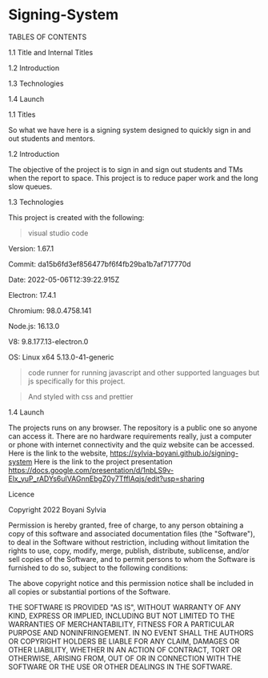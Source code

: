 # Signing-System

TABLES OF CONTENTS

1.1 Title and Internal Titles

1.2 Introduction

1.3 Technologies

1.4 Launch



1.1 Titles

So what we have here is a signing system designed to quickly sign in and out students and mentors. 

1.2 Introduction

The objective of the project is to sign in and  sign out students and TMs when the report to space. This project 
is to reduce paper work and the long slow queues.


1.3 Technologies

This project is created with the following:
> visual studio code

Version: 1.67.1

Commit: da15b6fd3ef856477bf6f4fb29ba1b7af717770d

Date: 2022-05-06T12:39:22.915Z

Electron: 17.4.1

Chromium: 98.0.4758.141

Node.js: 16.13.0

V8: 9.8.177.13-electron.0

OS: Linux x64 5.13.0-41-generic

> code runner
for running javascript and other supported languages 
but js specifically for this project.

> And styled with css and prettier


1.4 Launch

The projects runs on any browser. The repository is a public one so anyone can access it.
There are no hardware requirements really, just a computer or phone with internet connectivity 
and the quiz website can be accessed. 
Here is the link to the website, 
https://sylvia-boyani.github.io/signing-system
Here is the link to the project presentation 
https://docs.google.com/presentation/d/1nbLS9v-Elx_yuP_rADYs6uIVAGnnEbgZ0y7TfflAqjs/edit?usp=sharing 

Licence

Copyright 2022 Boyani Sylvia

Permission is hereby granted, free of charge, to any person obtaining a copy of this software and associated documentation files (the "Software"), to deal in the Software without restriction, including without limitation the rights to use, copy, modify, merge, publish, distribute, sublicense, and/or sell copies of the Software, and to permit persons to whom the Software is furnished to do so, subject to the following conditions:

The above copyright notice and this permission notice shall be included in all copies or substantial portions of the Software.

THE SOFTWARE IS PROVIDED "AS IS", WITHOUT WARRANTY OF ANY KIND, EXPRESS OR IMPLIED, INCLUDING BUT NOT LIMITED TO THE WARRANTIES OF MERCHANTABILITY, FITNESS FOR A PARTICULAR PURPOSE AND NONINFRINGEMENT. IN NO EVENT SHALL THE AUTHORS OR COPYRIGHT HOLDERS BE LIABLE FOR ANY CLAIM, DAMAGES OR OTHER LIABILITY, WHETHER IN AN ACTION OF CONTRACT, TORT OR OTHERWISE, ARISING FROM, OUT OF OR IN CONNECTION WITH THE SOFTWARE OR THE USE OR OTHER DEALINGS IN THE SOFTWARE.
